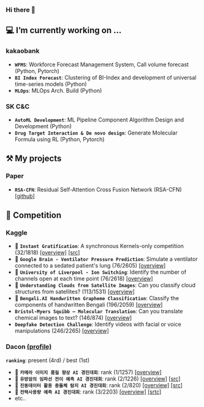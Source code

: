 ### Hi there 👋

<!--
**hyeonho1028/hyeonho1028** is a ✨ _special_ ✨ repository because its `README.md` (this file) appears on your GitHub profile.

Here are some ideas to get you started:

- 🔭 I’m currently working on ...
- 🌱 I’m currently learning ...
- 👯 I’m looking to collaborate on ...
- 🤔 I’m looking for help with ...
- 💬 Ask me about ...
- 📫 How to reach me: ...
- 😄 Pronouns: ...
- ⚡ Fun fact: ...
-->

## 💻 I’m currently working on ...
### kakaobank
- **`WFMS`**: Workforce Forecast Management System, Call volume forecast (Python, Pytorch)
- **`BI Index Forecast`**: Clustering of BI-Index and development of universal time-series models (Python)
- **`MLOps`**: MLOps Arch. Build (Python)

### SK C&C
- **`AutoML Development`**: ML Pipeline Component Algorithm Design and Development (Python)
- **`Drug Target Interaction & De novo design`**: Generate Molecular Formula using RL (Python, Pytorch)

## ⚒️ My projects
### Paper
- **`RSA-CFN`**: Residual Self-Attention Cross Fusion Network (RSA-CFN) [[github]](https://github.com/hyeonho1028/RSA-CFN)

## 🏅 Competition
### Kaggle
- 🥈 **`Instant Gratification`**: A synchronous Kernels-only competition (32/1818) [[overview]](https://www.kaggle.com/competitions/instant-gratification) [[src]](https://www.kaggle.com/code/hyeonho/32th-solution-public-0-97513-private-0-97565)
- 🥈 **`Google Brain - Ventilator Pressure Prediction`**: Simulate a ventilator connected to a sedated patient's lung (76/2605) [[overview]](https://www.kaggle.com/competitions/ventilator-pressure-prediction)
- 🥈 **`University of Liverpool - Ion Switching`**: Identify the number of channels open at each time point (76/2618) [[overview]](https://www.kaggle.com/competitions/liverpool-ion-switching)
- 🥉 **`Understanding Clouds from Satellite Images`**: Can you classify cloud structures from satellites? (113/1531) [[overview]](https://www.kaggle.com/competitions/understanding_cloud_organization)
- 🥉 **`Bengali.AI Handwritten Grapheme Classification`**: Classify the components of handwritten Bengali (196/2059) [[overview]](https://www.kaggle.com/competitions/bengaliai-cv19)
- **`Bristol-Myers Squibb – Molecular Translation`**: Can you translate chemical images to text? (146/874) [[overview]](https://www.kaggle.com/competitions/bms-molecular-translation/leaderboard)
- **`Deepfake Detection Challenge`**: Identify videos with facial or voice manipulations (246/2265) [[overview]](https://www.kaggle.com/competitions/deepfake-detection-challenge)


### Dacon [(profile)](https://dacon.io/myprofile/106480/home)
**`ranking`**: present (4rd) / best (1st)
- 🥇 **`카메라 이미지 품질 향상 AI 경진대회`**: rank (1/1257) [[overview]](https://dacon.io/competitions/official/235746/overview/description)
- 🥇 **`유방암의 임파선 전이 예측 AI 경진대회`**: rank (2/1226) [[overview]](https://dacon.io/competitions/official/236011/overview/description) [[src]](https://github.com/hyeonho1028/Prediction-of-breast-cancer-lymph-node-metastasis)
- 🥇 **`진동데이터 활용 충돌체 탐지 AI 경진대회`**: rank (2/820) [[overview]](https://dacon.io/competitions/official/235614/overview/description) [[src]](https://github.com/hyeonho1028/Collider-Detection-using-Vibration-data)
- 🥇 **`전력사용량 예측 AI 경진대회`**: rank (3/2203) [[overview]](https://dacon.io/competitions/official/235736/overview/description) [[srtc]](https://github.com/hyeonho1028/Solar-power-generation-forecast)
- etc..


<!-- ### Others -->

